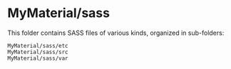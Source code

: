 # MyMaterial/sass

This folder contains SASS files of various kinds, organized in sub-folders:

    MyMaterial/sass/etc
    MyMaterial/sass/src
    MyMaterial/sass/var
